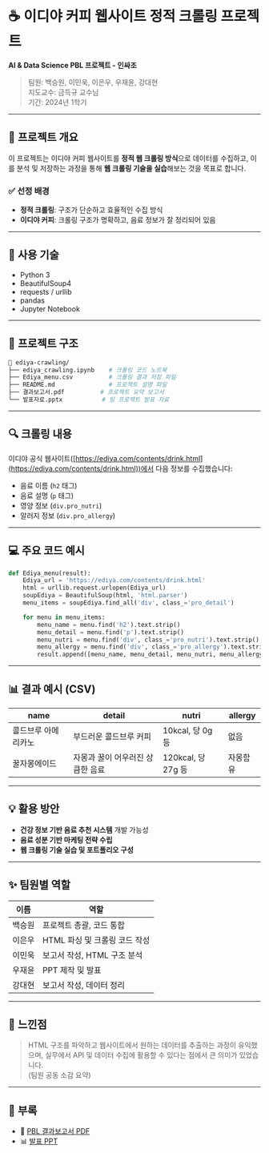 
# ☕ 이디야 커피 웹사이트 정적 크롤링 프로젝트

**AI & Data Science PBL 프로젝트 - 인싸조**  
> 팀원: 백승원, 이민욱, 이은우, 우재윤, 강대현  
> 지도교수: 금득규 교수님  
> 기간: 2024년 1학기

---

## 📌 프로젝트 개요

이 프로젝트는 이디야 커피 웹사이트를 **정적 웹 크롤링 방식**으로 데이터를 수집하고, 이를 분석 및 저장하는 과정을 통해 **웹 크롤링 기술을 실습**해보는 것을 목표로 합니다.  

### ✅ 선정 배경
- **정적 크롤링**: 구조가 단순하고 효율적인 수집 방식
- **이디야 커피**: 크롤링 구조가 명확하고, 음료 정보가 잘 정리되어 있음

---

## 🧠 사용 기술

- Python 3
- BeautifulSoup4
- requests / urllib
- pandas
- Jupyter Notebook

---

## 🧱 프로젝트 구조

```bash
📁 ediya-crawling/
├── ediya_crawling.ipynb    # 크롤링 코드 노트북
├── Ediya_menu.csv          # 크롤링 결과 저장 파일
├── README.md               # 프로젝트 설명 파일
├── 결과보고서.pdf          # 프로젝트 요약 보고서
└── 발표자료.pptx           # 팀 프로젝트 발표 자료
```

---

## 🔍 크롤링 내용

이디야 공식 웹사이트([https://ediya.com/contents/drink.html](https://ediya.com/contents/drink.html))에서 다음 정보를 수집했습니다:

- 음료 이름 (`h2` 태그)
- 음료 설명 (`p` 태그)
- 영양 정보 (`div.pro_nutri`)
- 알러지 정보 (`div.pro_allergy`)

---

## 💻 주요 코드 예시

```python
def Ediya_menu(result):
    Ediya_url = 'https://ediya.com/contents/drink.html'
    html = urllib.request.urlopen(Ediya_url)
    soupEdiya = BeautifulSoup(html, 'html.parser')
    menu_items = soupEdiya.find_all('div', class_='pro_detail')

    for menu in menu_items:
        menu_name = menu.find('h2').text.strip()
        menu_detail = menu.find('p').text.strip()
        menu_nutri = menu.find('div', class_='pro_nutri').text.strip()
        menu_allergy = menu.find('div', class_='pro_allergy').text.strip()
        result.append([menu_name, menu_detail, menu_nutri, menu_allergy])
```

---

## 📊 결과 예시 (CSV)

| name           | detail                        | nutri                     | allergy        |
|----------------|-------------------------------|----------------------------|----------------|
| 콜드브루 아메리카노 | 부드러운 콜드브루 커피           | 10kcal, 당 0g 등            | 없음           |
| 꿀자몽에이드      | 자몽과 꿀이 어우러진 상큼한 음료 | 120kcal, 당 27g 등          | 자몽함유        |

---

## 💡 활용 방안

- **건강 정보 기반 음료 추천 시스템** 개발 가능성
- **음료 성분 기반 마케팅 전략 수립**
- **웹 크롤링 기술 실습 및 포트폴리오 구성**

---

## ✨ 팀원별 역할

| 이름     | 역할                      |
|----------|---------------------------|
| 백승원   | 프로젝트 총괄, 코드 통합     |
| 이은우   | HTML 파싱 및 크롤링 코드 작성 |
| 이민욱   | 보고서 작성, HTML 구조 분석 |
| 우재윤   | PPT 제작 및 발표           |
| 강대현   | 보고서 작성, 데이터 정리     |

---

## 📝 느낀점

> HTML 구조를 파악하고 웹사이트에서 원하는 데이터를 추출하는 과정이 유익했으며, 실무에서 API 및 데이터 수집에 활용할 수 있다는 점에서 큰 의미가 있었습니다.  
> (팀원 공동 소감 요약)

---

## 📎 부록

- 📄 [PBL 결과보고서 PDF](./인공지능과%20데이터과학%20PBL%20결과보고서_인싸조(0613).pdf)
- 📊 [발표 PPT](./인공지능과%20데이터과학%20인싸조%20팀프로젝트%20발표%20PPT.pptx)
